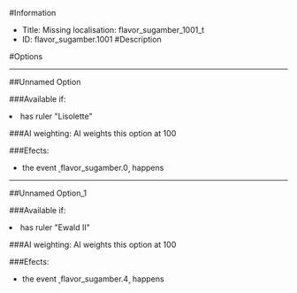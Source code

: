 #Information
 - Title: Missing localisation: flavor_sugamber_1001_t
 - ID: flavor_sugamber.1001
#Description

#Options

___
##Unnamed Option

###Available if:
<li>has ruler "Lisolette"</li>

###AI weighting:
AI weights this option at 100


###Efects:<ul><li>the event ˻flavor_sugamber.0˼ happens</li></ul>

___
##Unnamed Option_1

###Available if:
<li>has ruler "Ewald II"</li>

###AI weighting:
AI weights this option at 100


###Efects:<ul><li>the event ˻flavor_sugamber.4˼ happens</li></ul>
